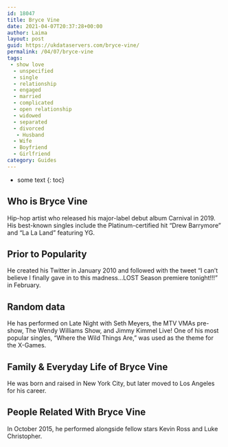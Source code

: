 ```yaml
---
id: 18047
title: Bryce Vine
date: 2021-04-07T20:37:28+00:00
author: Laima
layout: post
guid: https://ukdataservers.com/bryce-vine/
permalink: /04/07/bryce-vine
tags:
 - show love
  - unspecified
  - single
  - relationship
  - engaged
  - married
  - complicated
  - open relationship
  - widowed
  - separated
  - divorced
   - Husband
  - Wife
  - Boyfriend
  - Girlfriend
category: Guides
---
```


* some text
{: toc}


## Who is Bryce Vine
                  
                  
                  
Hip-hop artist who released his major-label debut album Carnival in 2019. His best-known singles include the Platinum-certified hit &#8220;Drew Barrymore&#8221; and &#8220;La La Land&#8221; featuring YG. 
                  
              
            
              
            
                
                
                
## Prior to Popularity
                  
                  
                  
He created his Twitter in January 2010 and followed with the tweet &#8220;I can&#8217;t believe I finally gave in to this madness&#8230;LOST Season premiere tonight!!!&#8221; in February. 
                  
              
            
              
            
                
                
                
## Random data
                  
                  
                  
He has performed on Late Night with Seth Meyers, the MTV VMAs pre-show, The Wendy Williams Show, and Jimmy Kimmel Live! One of his most popular singles, &#8220;Where the Wild Things Are,&#8221; was used as the theme for the X-Games.
                  
              
            
              
            
                
                
                
## Family & Everyday Life of Bryce Vine
                  
                  
                  
He was born and raised in New York City, but later moved to Los Angeles for his career. 
                  
              
            
              
            
                
                
                
## People Related With Bryce Vine
                  
                  
                  
In October 2015, he performed alongside fellow stars Kevin Ross and Luke Christopher. 
                  
              
            
              
            
                
              
            
              
              
            
            
              
            
          
          
          